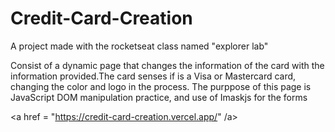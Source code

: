 # Credit-Card-Creation
A project made with the rocketseat class named "explorer lab" 

Consist of a dynamic page that changes the information of the card with the information provided.The card senses if is a Visa or Mastercard card, changing the color and logo in the process.
The purppose of this page is JavaScript DOM manipulation practice, and use of Imaskjs for the forms

<a href = "https://credit-card-creation.vercel.app/" /a>
